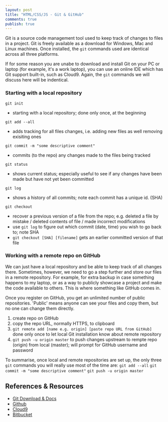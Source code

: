 ```yaml
---
layout: post
title: "HTML/CSS/JS - Git & GitHub"
comments: true
publish: true
---
```


Git is a source code management tool used to keep track of changes to files in a project. Git is freely available as a download for Windows, Mac and Linux machines. Once installed, the `git` commands used are identical across all three platforms.

If for some reason you are unabe to download and install Git on your PC or laptop (for example, it's a work laptop), you can use an online IDE which has Git support built-in, such as Cloud9. Again, the `git` commands we will discuss here will be indentical.


### Starting with a local repository

`git init` 
- starting with a local repository; done only once, at the beginning

`git add --all`
- adds tracking for all files changes, i.e. adding new files as well removing exisiting ones
 
`git commit -m "some descriptive comment"`
- commits (to the repo) any changes made to the files being tracked

`git status`
- shows current status; especially useful to see if any changes have been made but have not yet been committed

`git log`
- shows a history of all commits; note each commit has a unique id. (SHA)

`git checkout` 
- recover a previous version of a file from the repo; e.g. deleted a file by mistake / deleted contents of file / made incorrect modifications
- use `git log` to figure out which commit (date, time) you wish to go back to; note SHA
- `git checkout [SHA] [filename]` gets an earlier committed version of that file


### Working with a remote repo on GitHub

We can just have a local repository and be able to keep track of all changes there. Sometimes, however, we need to go a step further and store our files in a remote repository. For example, for extra backup in case something happens to my laptop, or as a way to publicly showcase a project and make the code available to others. This is where something like GitHub comes in. 

Once you register on GitHub, you get an unlimited number of public repositories. 'Public' means anyone can see your files and copy them, but no one can change them directly.

1. create repo on GitHub
2. copy the repo URL, normally HTTPS, to clipboard
3. `git remote add [name e.g. origin] [paste repo URL from GitHub]` done only once to let local Git installation know about remote repository
4. `git push -u origin master` to push changes upstream to rempte repo (origin) from local (master); will prompt for GitHub username and password


To summarise, once local and remote repositories are set up, the only three `git` commands you will really use most of the time are:
`git add --all`
`git commit -m "some descriptive comment"`
`git push -u origin master`



## References &amp; Resources

- [Git Download & Docs](https://git-scm.com/)
- [Github](http://github.com)
- [Cloud9](http://c9.io)
- [Bitbucket](https://bitbucket.org)


